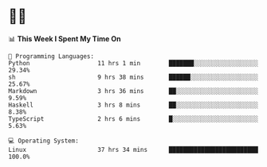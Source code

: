 # 👨‍💻
<!--START_SECTION:waka-->
📊 **This Week I Spent My Time On** 

```text
💬 Programming Languages: 
Python                   11 hrs 1 min        ███████░░░░░░░░░░░░░░░░░░   29.34% 
sh                       9 hrs 38 mins       ██████░░░░░░░░░░░░░░░░░░░   25.67% 
Markdown                 3 hrs 36 mins       ██░░░░░░░░░░░░░░░░░░░░░░░   9.59% 
Haskell                  3 hrs 8 mins        ██░░░░░░░░░░░░░░░░░░░░░░░   8.38% 
TypeScript               2 hrs 6 mins        █░░░░░░░░░░░░░░░░░░░░░░░░   5.63%

💻 Operating System: 
Linux                    37 hrs 34 mins      █████████████████████████   100.0%

```


<!--END_SECTION:waka-->
